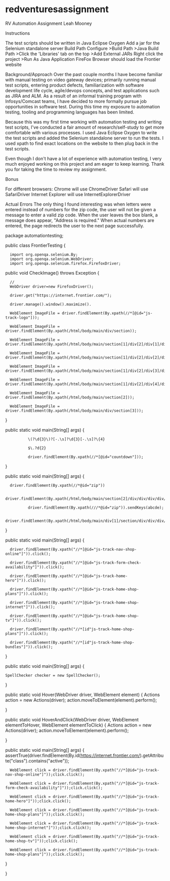 # redventuresassignment

RV Automation Assignment Leah Mooney

Instructions

The test scripts should be written in Java Eclipse Oxygen
Add a jar for the Selenium standalone server
Build Path Configure >Build Path >Java Build Path >Click the 'Libraries' tab on the top >Add External JARs
Right click the project >Run As Java Application 
FireFox Browser should load the Frontier website

Background/Approach 
Over the past couple months I have become familiar with manual testing on video gateway devices; primarily running manual test scripts, entering product defects, familiarization with software development life cycle, agile/devops concepts, and test applications such as JIRA and ALM. As a result of an informal training program with Infosys/Comcast teams, I have decided to more formally pursue job opportunities in software test. During this time my exposure to automation testing, tooling and programming languages has been limited.

Because this was my first time working with automation testing and writing test scripts, I've conducted a fair amount of research/self-study to get more comfortable with various processes. I used Java Eclipse Oxygen to write the test scripts and added the Selenium standalone server to run the tests. I used xpath to find exact locations on the website to then plug back in the test scripts.

Even though I don't have a lot of experience with automation testing, I very much enjoyed working on this project and am eager to keep learning. Thank you for taking the time to review my assignment.

Bonus

For different browsers: 
Chrome will use ChromeDriver 
Safari will use SafariDriver 
Internet Explorer will use InternetExplorerDriver

Actual Errors 
The only thing I found interesting was when letters were entered instead of numbers for the zip code, the user will not be given a message to enter a valid zip code. When the user leaves the box blank, a message does appear, "Address is required." When actual numbers are entered, the page redirects the user to the next page successfully.



package automationtesting;

public class FrontierTesting {
    
      import org.openqa.selenium.By;
      import org.openqa.selenium.WebDriver;
      import org.openqa.selenium.firefox.FirefoxDriver;

public void CheckImage() throws Exception {

      //
      WebDriver driver=new FirefoxDriver();
      
      driver.get("https://internet.frontier.com/");
      
      driver.manage().window().maximize().
      
      WebElement ImageFile = driver.findElement(By.xpath(//*[@id="js-track-logo"]));
      
      WebElement ImageFile = driver.findElement(By.xpath(/html/body/main/div/section));
      
      WebElement ImageFile = driver.findElement(By.xpath(/html/body/main/section[1]/div[2]/div[1]/div/div));
      
      WebElement ImageFile = driver.findElement(By.xpath(/html/body/main/section[1]/div[2]/div[2]/div/div));
      
      WebElement ImageFile = driver.findElement(By.xpath(/html/body/main/section[1]/div[2]/div[3]/div/div));
      
      WebElement ImageFile = driver.findElement(By.xpath(/html/body/main/section[1]/div[2]/div[4]/div/div));
      
      WebElement ImageFile = driver.findElement(By.xpath(/html/body/main/section[2]));
      
      WebElement ImageFile = driver.findElement(By.xpath(/html/body/main/div/section[3]));
      
}
      
public static void main(String[] args) {
      
              \(?\d{3}\)?[-.\s]?\d{3}[-.\s]?\{4}
              
              $\.?d{2}
              
              driver.findElement(By.xpath(//*[@id="countdown"]));
              
}
      
public static void main(String[] args) {
      
      driver.findElement(By.xpath(//*@id="zip"))
      
              driver.findElement(By.xpath(/html/body/main/section[2]/div/div/div/div/div/form/p));
              
              driver.findElement(By.xpath(///*@id="zip")).sendKeys(abcde);
              
              driver.findElement(By.xpath(/html/body/main/div[1]/section/div/div/div/div[2]/div/h3)).sendKeys(18902);
              
}

public static void main(String[] args) {

      driver.findElement(By.xpath("//*[@id="js-track-nav-shop-online"]")).click();
      
      driver.findElement(By.xpath("//*[@id="js-track-form-check-availability"]")).click();
      
      driver.findElement(By.xpath("//*[@id="js-track-home-hero"]")).click();
      
      driver.findElement(By.xpath("//*[@id="js-track-home-shop-plans"]")).click();
      
      driver.findElement(By.xpath("//*[@id="js-track-home-shop-internet"]")).click();
      
      driver.findElement(By.xpath("//*[@id="js-track-home-shop-tv"]")).click();
      
      driver.findElement(By.xpath("//*[id"js-track-home-shop-plans"]")).click();
      
      driver.findElement(By.xpath("//*[id"js-track-home-shop-bundles"]")).click();
      
}
      
public static void main(String[] args) {

    SpellChecker checker = new SpellChecker();
    
}

public static void Hover(WebDriver driver, WebElement element) {
      Actions action = new Actions(driver);
      action.moveToElement(element).perform();
      
}

public static void HoverAndClick(WebDriver driver, WebElement elementToHover, WebElement elementToClick) {
      Actions action = new Actions(driver);
      action.moveToElement(element).perform();
      
}
      
public static void main(String[] args) {
      assertTrue(driver.findElement(By.id(https://internet.frontier.com/).getAttribute("class").contains("active"));
      
      WebElement click = driver.findElement(By.xpath("//*[@id="js-track-nav-shop-online"]"));click.click();
      
      WebElement click = driver.findElement(By.xpath("//*[@id="js-track-form-check-availability"]"));click.click();
      
      WebElement click = driver.findElement(By.xpath("//*[@id="js-track-home-hero"]"));click.click();
      
      WebElement click = driver.findElement(By.xpath("//*[@id="js-track-home-shop-plans"]"));click.click();
      
      WebElement click = driver.findElement(By.xpath("//*[@id="js-track-home-shop-internet"]"));click.click();
      
      WebElement click = driver.findElement(By.xpath("//*[@id="js-track-home-shop-tv"]"));click.click();
     
      WebElement click = driver.findElement(By.xpath("//*[@id="js-track-home-shop-plans"]"));click.click();
      
}

}